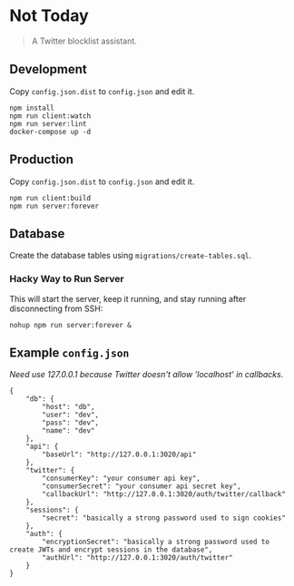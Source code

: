 # Not Today

> A Twitter blocklist assistant.

## Development

Copy `config.json.dist` to `config.json` and edit it.

```
npm install
npm run client:watch
npm run server:lint
docker-compose up -d
```

## Production

Copy `config.json.dist` to `config.json` and edit it.

```
npm run client:build
npm run server:forever
```

## Database

Create the database tables using `migrations/create-tables.sql`.

### Hacky Way to Run Server

This will start the server, keep it running, and stay running after disconnecting from SSH:

```
nohup npm run server:forever &
```

## Example `config.json`

_Need use 127.0.0.1 because Twitter doesn't allow 'localhost' in callbacks._

```
{
    "db": {
        "host": "db",
        "user": "dev",
        "pass": "dev",
        "name": "dev"
    },
    "api": {
        "baseUrl": "http://127.0.0.1:3020/api"
    },
    "twitter": {
        "consumerKey": "your consumer api key",
        "consumerSecret": "your consumer api secret key",
        "callbackUrl": "http://127.0.0.1:3020/auth/twitter/callback"
    },
    "sessions": {
        "secret": "basically a strong password used to sign cookies"
    },
    "auth": {
        "encryptionSecret": "basically a strong password used to create JWTs and encrypt sessions in the database",
        "authUrl": "http://127.0.0.1:3020/auth/twitter"
    }
}
```
